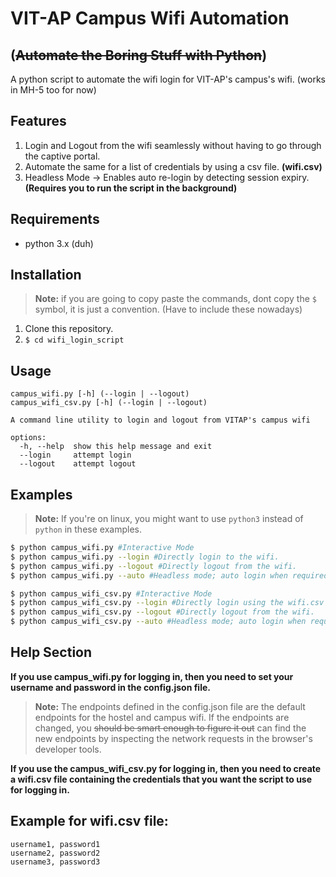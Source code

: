 # VIT-AP Campus Wifi Automation
## (~~Automate the Boring Stuff with Python~~)

A python script to automate the wifi login for VIT-AP's campus's wifi. (works in MH-5 too for now)

## Features
1. Login and Logout from the wifi seamlessly without having to go through the captive portal.
2. Automate the same for a list of credentials by using a csv file. **(wifi.csv)**
3. Headless Mode -> Enables auto re-login by detecting session expiry. **(Requires you to run the script in the background)**

## Requirements
- python 3.x (duh)

## Installation

> **Note:** if you are going to copy paste the commands, dont copy the `$` symbol, it is just a convention. (Have to include these nowadays)

1. Clone this repository.
2. `$ cd wifi_login_script`

## Usage
```
campus_wifi.py [-h] (--login | --logout)
campus_wifi_csv.py [-h] (--login | --logout)

A command line utility to login and logout from VITAP's campus wifi

options:
  -h, --help  show this help message and exit
  --login     attempt login
  --logout    attempt logout
```

## Examples

> **Note:** If you're on linux, you might want to use `python3` instead of `python` in these examples.

```bash
$ python campus_wifi.py #Interactive Mode
$ python campus_wifi.py --login #Directly login to the wifi.
$ python campus_wifi.py --logout #Directly logout from the wifi.
$ python campus_wifi.py --auto #Headless mode; auto login when required and manages session expiry events.

$ python campus_wifi_csv.py #Interactive Mode
$ python campus_wifi_csv.py --login #Directly login using the wifi.csv file.
$ python campus_wifi_csv.py --logout #Directly logout from the wifi.
$ python campus_wifi_csv.py --auto #Headless mode; auto login when required and manages session expiry events.
```
## Help Section
**If you use campus_wifi.py for logging in, then you need to set your username and password in the config.json file.**
> **Note:** The endpoints defined in the config.json file are the default endpoints for the hostel and campus wifi. If the endpoints are changed, you ~~should be smart enough to figure it out~~ can find the new endpoints by inspecting the network requests in the browser's developer tools.

**If you use the campus_wifi_csv.py for logging in, then you need to create a wifi.csv file containing the credentials that you want the script to use for logging in.**

## Example for wifi.csv file:
```
username1, password1
username2, password2
username3, password3
```